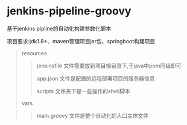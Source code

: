 # jenkins-pipeline-groovy

基于jenkins pipline的自动化构建参数化脚本

项目要求:jdk1.8+、maven管理项目jar包、springboot构建项目

>resources
   >>jenkinsfile  文件需要放到项目根目录下,于java中pom同级即可
   >>
   >>app.json     文件是配置的远程部署项目的服务器信息
   >>
   >>scripts      文件夹下是一些操作的shell脚本
>
>vars             
   >>main.groovy   文件是整个自动化的入口主体文件
